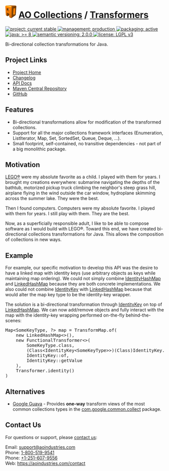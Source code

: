 # [<img src="ao-logo.png" alt="AO Logo" width="35" height="40">](https://github.com/aoindustries) [AO Collections](https://github.com/aoindustries/ao-collections) / [Transformers](https://github.com/aoindustries/ao-collections-transformers)
<p>
	<a href="https://aoindustries.com/life-cycle#project-current-stable">
		<img src="https://aoindustries.com/ao-badges/project-current-stable.svg" alt="project: current stable" />
	</a>
	<a href="https://aoindustries.com/life-cycle#management-production">
		<img src="https://aoindustries.com/ao-badges/management-production.svg" alt="management: production" />
	</a>
	<a href="https://aoindustries.com/life-cycle#packaging-active">
		<img src="https://aoindustries.com/ao-badges/packaging-active.svg" alt="packaging: active" />
	</a>
	<br />
	<a href="https://docs.oracle.com/javase/8/docs/api/">
		<img src="https://aoindustries.com/ao-badges/java-8.svg" alt="java: &gt;= 8" />
	</a>
	<a href="http://semver.org/spec/v2.0.0.html">
		<img src="https://aoindustries.com/ao-badges/semver-2.0.0.svg" alt="semantic versioning: 2.0.0" />
	</a>
	<a href="https://www.gnu.org/licenses/lgpl-3.0">
		<img src="https://aoindustries.com/ao-badges/license-lgpl-3.0.svg" alt="license: LGPL v3" />
	</a>
</p>

Bi-directional collection transformations for Java.

## Project Links
* [Project Home](https://aoindustries.com/ao-collections/transformers/)
* [Changelog](https://aoindustries.com/ao-collections/transformers/changelog)
* [API Docs](https://aoindustries.com/ao-collections/transformers/apidocs/)
* [Maven Central Repository](https://search.maven.org/artifact/com.aoindustries/ao-collections-transformers)
* [GitHub](https://github.com/aoindustries/ao-collections-transformers)

## Features
* Bi-directional transformations allow for modification of the transformed collections.
* Support for all the major collections framework interfaces (Enumeration, ListIterator, Map, Set, SortedSet, Queue, Deque, …).
* Small footprint, self-contained, no transitive dependencies - not part of a big monolithic package.

## Motivation
[LEGO®](https://www.lego.com/) were my absolute favorite as a child.  I played with them for years.  I brought my
creations everywhere: submarine navigating the depths of the bathtub, motorized pickup truck climbing the neighbor's
steep grass hill, airplane flying in the wind outside the car window, hydroplane skimming across the summer lake.
They were the best.

Then I found computers.  Computers were my absolute favorite.  I played with them for years.  I still play with them.
They are the best.

Now, as a superficially responsible adult, I like to be able to compose software as I would build with LEGO®.  Toward
this end, we have created bi-directional collections transformations for Java.  This allows the composition of
collections in new ways.

## Example
For example, our specific motivation to develop this API was the desire to have a linked map with identity keys (use
arbitrary objects as keys while maintaining map ordering). We could not simply combine
[IdentityHashMap](https://docs.oracle.com/javase/8/docs/api/java/util/IdentityHashMap.html) and
[LinkedHashMap](https://docs.oracle.com/javase/8/docs/api/java/util/LinkedHashMap.html) because they are both concrete
implementations.  We also could not combine
[IdentityKey](https://aoindustries.com/ao-collections/apidocs/com/aoindustries/collections/IdentityKey.html) with
[LinkedHashMap](https://docs.oracle.com/javase/8/docs/api/java/util/LinkedHashMap.html) because that would alter the map
key type to be the identity-key wrapper.

The solution is a bi-directional transformation through
[IdentityKey](https://aoindustries.com/ao-collections/apidocs/com/aoindustries/collections/IdentityKey.html) on top of
[LinkedHashMap](https://docs.oracle.com/javase/8/docs/api/java/util/LinkedHashMap.html).  We can now add/remove objects and
fully interact with the map with the identity-key wrapping performed on-the-fly behind-the-scenes:
<pre>Map&lt;SomeKeyType, ?&gt; map = TransformMap.of(
	new LinkedHashMap&lt;&gt;(),
	new FunctionalTransformer&lt;&gt;(
		SomeKeyType.class,
		(Class&lt;IdentityKey&lt;SomeKeyType&gt;&gt;)(Class)IdentityKey.class,
		IdentityKey::of,
		IdentityKey::getValue
	),
	Transformer.identity()
)</pre>

## Alternatives
* [Google Guava](https://github.com/google/guava) - Provides **one-way** transform views of the most common collections
  types in the [com.google.common.collect](https://guava.dev/releases/19.0/api/docs/com/google/common/collect/package-summary.html)
  package.

## Contact Us
For questions or support, please [contact us](https://aoindustries.com/contact):

Email: [support@aoindustries.com](mailto:support@aoindustries.com)  
Phone: [1-800-519-9541](tel:1-800-519-9541)  
Phone: [+1-251-607-9556](tel:+1-251-607-9556)  
Web: https://aoindustries.com/contact
